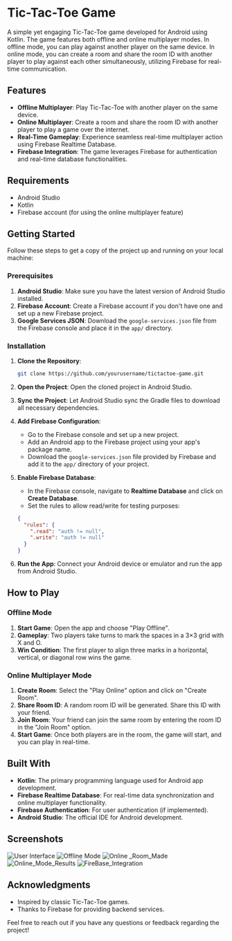 # Tic-Tac-Toe Game

A simple yet engaging Tic-Tac-Toe game developed for Android using Kotlin. The game features both offline and online multiplayer modes. In offline mode, you can play against another player on the same device. In online mode, you can create a room and share the room ID with another player to play against each other simultaneously, utilizing Firebase for real-time communication.

## Features

- **Offline Multiplayer**: Play Tic-Tac-Toe with another player on the same device.
- **Online Multiplayer**: Create a room and share the room ID with another player to play a game over the internet.
- **Real-Time Gameplay**: Experience seamless real-time multiplayer action using Firebase Realtime Database.
- **Firebase Integration**: The game leverages Firebase for authentication and real-time database functionalities.
  

## Requirements

- Android Studio
- Kotlin
- Firebase account (for using the online multiplayer feature)
  
## Getting Started

Follow these steps to get a copy of the project up and running on your local machine:

### Prerequisites

1. **Android Studio**: Make sure you have the latest version of Android Studio installed.
2. **Firebase Account**: Create a Firebase account if you don't have one and set up a new Firebase project.
3. **Google Services JSON**: Download the `google-services.json` file from the Firebase console and place it in the `app/` directory.

### Installation

1. **Clone the Repository**:

    ```bash
    git clone https://github.com/yourusername/tictactoe-game.git
    ```

2. **Open the Project**: Open the cloned project in Android Studio.

3. **Sync the Project**: Let Android Studio sync the Gradle files to download all necessary dependencies.

4. **Add Firebase Configuration**:
   - Go to the Firebase console and set up a new project.
   - Add an Android app to the Firebase project using your app's package name.
   - Download the `google-services.json` file provided by Firebase and add it to the `app/` directory of your project.

5. **Enable Firebase Database**:
   - In the Firebase console, navigate to **Realtime Database** and click on **Create Database**.
   - Set the rules to allow read/write for testing purposes:

    ```json
    {
      "rules": {
        ".read": "auth != null",
        ".write": "auth != null"
      }
    }
    ```

6. **Run the App**: Connect your Android device or emulator and run the app from Android Studio.

## How to Play

### Offline Mode

1. **Start Game**: Open the app and choose "Play Offline".
2. **Gameplay**: Two players take turns to mark the spaces in a 3×3 grid with X and O.
3. **Win Condition**: The first player to align three marks in a horizontal, vertical, or diagonal row wins the game.

### Online Multiplayer Mode

1. **Create Room**: Select the "Play Online" option and click on "Create Room".
2. **Share Room ID**: A random room ID will be generated. Share this ID with your friend.
3. **Join Room**: Your friend can join the same room by entering the room ID in the "Join Room" option.
4. **Start Game**: Once both players are in the room, the game will start, and you can play in real-time.

## Built With

- **Kotlin**: The primary programming language used for Android app development.
- **Firebase Realtime Database**: For real-time data synchronization and online multiplayer functionality.
- **Firebase Authentication**: For user authentication (if implemented).
- **Android Studio**: The official IDE for Android development.

## Screenshots

![User Interface](User_Interface.png)
![Offline Mode](Offline_Mode.png)
![Online _Room_Made](Online_Room_Made.png)
![Online_Mode_Results](Online_Mode_Results.png)
![FireBase_Integration](FireBase_Integration.png)


## Acknowledgments

- Inspired by classic Tic-Tac-Toe games.
- Thanks to Firebase for providing backend services.


Feel free to reach out if you have any questions or feedback regarding the project!
